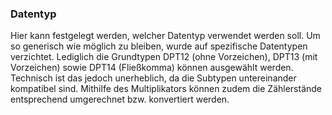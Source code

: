 ﻿### Datentyp

Hier kann festgelegt werden, welcher Datentyp verwendet werden soll. Um so generisch wie möglich zu bleiben, wurde auf spezifische Datentypen verzichtet. Lediglich die Grundtypen DPT12 (ohne Vorzeichen), DPT13 (mit Vorzeichen) sowie DPT14 (Fließkomma) können ausgewählt werden. Technisch ist das jedoch unerheblich, da die Subtypen untereinander kompatibel sind. Mithilfe des Multiplikators können zudem die Zählerstände entsprechend umgerechnet bzw. konvertiert werden.

